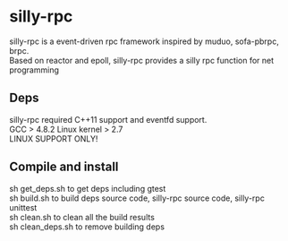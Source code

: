 # silly-rpc
silly-rpc is a event-driven rpc framework inspired by muduo, sofa-pbrpc, brpc.
</br>
Based on reactor and epoll, silly-rpc provides a silly rpc function for net
programming

## Deps
silly-rpc required C++11 support and eventfd support.
</br>
GCC > 4.8.2
Linux kernel > 2.7
</br>
LINUX SUPPORT ONLY!
</br>


## Compile and install
sh get\_deps.sh to get deps including gtest 
</br>
sh build.sh to build deps source code, silly-rpc source code, silly-rpc unittest 
</br>
sh clean.sh to clean all the build results 
</br>
sh clean\_deps.sh to remove building deps 
</br>

